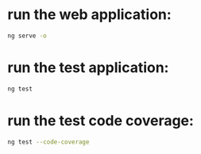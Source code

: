 # run the web application:

```bash
ng serve -o
```

# run the test application:

```bash
ng test
```

# run the test code coverage:

```bash
ng test --code-coverage
```
